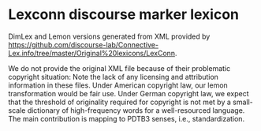 Lexconn discourse marker lexicon
=======

DimLex and Lemon versions generated from XML provided by https://github.com/discourse-lab/Connective-Lex.info/tree/master/Original%20lexicons/LexConn.

We do not provide the original XML file because of their problematic copyright situation: Note the lack of any licensing and attribution information in these files. Under American copyright law, our lemon transformation would be fair use. Under German copyright law, we expect that the threshold of originality required for copyright is not met by a small-scale dictionary of high-frequency words for a well-resourced language. The main contribution is mapping to PDTB3 senses, i.e., standardization.